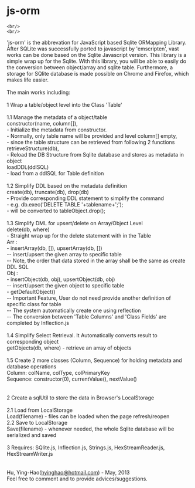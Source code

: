 js-orm
======
    <br/>
    <br/>
   'js-orm' is the abbrevation for JavaScript based Sqlite ORMapping Library. After SQLite was successfully ported to javascript by 'emscripten', vast works can be done based on the Sqlite Javascript version. This library is a simple wrap up for the Sqlite. With this library, you will be able to easily do the conversion between object/array and sqlite table. Furthermore, a storage for SQlite database is made possible on Chrome and Firefox, which makes life easier.<br/>
    <br/>
   The main works including:<br/>
    <br/>
   1  Wrap a table/object level into the Class 'Table'<br/>
    <br/>
      1.1 Manage the metadata of a object/table<br/>
                constructor(name, column[]),<br/>
                  - Initialize the metadata from constructor.<br/>
                  - Normally, only table name will be provided and level column[] empty,<br/>
                  - since the table structure can be retrieved from following 2 functions<br/>
                retrieveStructure(db),<br/>
                  - Reload the DB Structure from Sqlite database and stores as metadata in object<br/>
                loadDDL(ddlSQL)<br/>
                  - load from a ddlSQL for Table definition<br/>
    <br/>
      1.2 Simplify DDL based on the metadata definition<br/>
                create(db), truncate(db), drop(db)<br/>
                  - Provide corresponding DDL statement to simplify the command<br/>
                  - e.g. db.exec('DELETE TABLE '+tablename+';'); <br/>
                  - will be converted to tableObject.drop();<br/>
    <br/>
      1.3 Simplify DML for upsert/delete on Array/Object Level<br/>
          delete(db, where)<br/>
                  - Straight wrap up for the delete statement with in the Table<br/>
          Arr : <br/>
               - insertArray(db, []), upsertArray(db, [])<br/>
                  -- insert/upsert the given array to specific table<br/>
                  -- Note, the order that data stored in the array shall be the same as create DDL SQL<br/>
          Obj : <br/>
               - insertObject(db, obj), upsertObject(db, obj)<br/>
                  -- insert/upsert the given object to specific table<br/>
               - getDefaultObject()<br/>
                  -- Important Feature, User do not need provide another definition of specific class for table<br/>
                  -- The system automatically create one using reflection<br/>
                  -- The conversion between 'Table Columns' and 'Class Fields' are completed by Inflection.js<br/>
    <br/>
      1.4 Simplify Select Retrieval. It Automatically converts result to corresponding object<br/>
                getObjects(db, where) - retrieve an array of objects<br/>
    <br/>
      1.5 Create 2 more classes (Column, Sequence) for holding metadata and database operations<br/>
                Column: colName, colType, colPrimaryKey<br/>
                Sequence: constructor(0), currentValue(), nextValue()<br/>
    <br/>
    <br/>
   2  Create a sqlUtil to store the data in Browser's LocalStorage<br/>
    <br/>
      2.1 Load from LocalStorage<br/>
          Load(filename) - files can be loaded when the page refresh/reopen<br/>
      2.2 Save to LocalStorage<br/>
          Save(filename) - whenever needed, the whole Sqlite database will be serialized and saved<br/>
    <br/>
   3  Requires: SQlite.js, Inflection.js, Strings.js, HexStreamReader.js, HexStreamWriter.js<br/>
    <br/>
    <br/>
   Hu, Ying-Hao(hyinghao@hotmail.com) - May, 2013<br/>
   Feel free to comment and to provide advices/suggestions.<br/>
    <br/>

